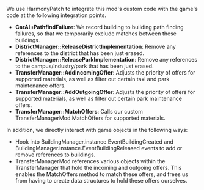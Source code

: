 We use HarmonyPatch to integrate this mod's custom code with the game's code at the following integration points.

- **CarAI::PathfindFailure**: We record building to building path finding failures, so that we temporarily exclude matches between these buildings.
- **DistrictManager::ReleaseDistrictImplementation**: Remove any references to the district that has been just erased.
- **DistrictManager::ReleaseParkImplementation**:  Remove any references to the campus/industry/park that has been just erased.
- **TransferManager::AddIncomingOffer**:  Adjusts the priority of offers for supported materials, as well as filter out certain taxi and park maintenance offers.
- **TransferManager::AddOutgoingOffer**:  Adjusts the priority of offers for supported materials, as well as filter out certain park maintenance offers.
- **TransferManager::MatchOffers**:  Calls our custom TransferManagerMod.MatchOffers for supported materials.

In addition, we directly interact with game objects in the following ways:

- Hook into BuildingManager.instance.EventBuildingCreated and BuildingManager.instance.EventBuildingReleased events to add or remove references to buildings.
- TransferManagerMod references various objects within the TransferManager that hold the incoming and outgoing offers.  This enables the MatchOffers method to match these offers, and frees us from having to create data structures to hold these offers ourselves.
